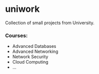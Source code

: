 # uniwork
Collection of small projects from University.

### Courses:
- Advanced Databases
- Advanced Networking
- Network Security
- Cloud Computing
- ...
